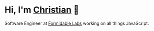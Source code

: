 # Hi, I'm [Christian](https://christianipanaque.com) 👋

Software Engineer at [Formidable Labs](https://formidable.com/) working on all things JavaScript.
